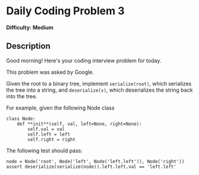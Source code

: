 # Daily Coding Problem 3

**Difficulty: Medium**

## Description

Good morning! Here's your coding interview problem for today.

This problem was asked by Google.

Given the root to a binary tree, implement `serialize(root)`, which serializes the tree into a string, and `deserialize(s)`, which deserializes the string back into the tree.

For example, given the following Node class

```
class Node:
    def **init**(self, val, left=None, right=None):
        self.val = val
        self.left = left
        self.right = right
```

The following test should pass:

`node = Node('root', Node('left', Node('left.left')), Node('right'))`
`assert deserialize(serialize(node)).left.left.val == 'left.left'`
